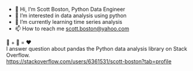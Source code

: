 - 👋 Hi, I’m Scott Boston, Python Data Engineer
- 👀 I’m interested in data analysis using python 
- 🌱 I’m currently learning time series analysis
- 📫 How to reach me scott.boston@yahoo.com

🐍 + 🐼 = ❤️  
I answer question about pandas the Python data analysis library on Stack Overflow.  
https://stackoverflow.com/users/6361531/scott-boston?tab=profile

<!---
scottboston/scottboston is a ✨ special ✨ repository because its `README.md` (this file) appears on your GitHub profile.
You can click the Preview link to take a look at your changes.
--->
